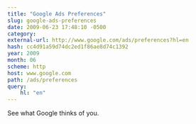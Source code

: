 ```yaml
---
title: "Google Ads Preferences"
slug: google-ads-preferences
date: 2009-06-23 17:48:10 -0500
category: 
external-url: http://www.google.com/ads/preferences?hl=en
hash: cc4d91a59d74dc2ed1f86ae8d74c1392
year: 2009
month: 06
scheme: http
host: www.google.com
path: /ads/preferences
query:
    hl: "en"
---
```


See what Google thinks of you.

